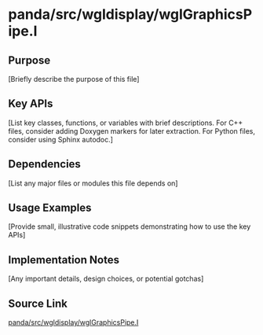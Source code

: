 # panda/src/wgldisplay/wglGraphicsPipe.I

## Purpose
[Briefly describe the purpose of this file]

## Key APIs
[List key classes, functions, or variables with brief descriptions.
For C++ files, consider adding Doxygen markers for later extraction.
For Python files, consider using Sphinx autodoc.]

## Dependencies
[List any major files or modules this file depends on]

## Usage Examples
[Provide small, illustrative code snippets demonstrating how to use the key APIs]

## Implementation Notes
[Any important details, design choices, or potential gotchas]

## Source Link
[panda/src/wgldisplay/wglGraphicsPipe.I](link_to_source_repository/panda/src/wgldisplay/wglGraphicsPipe.I)
